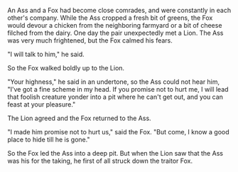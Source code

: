 An Ass and a Fox had become close comrades, and were constantly
in each other's company. While the Ass cropped a fresh bit of
greens, the Fox would devour a chicken from the neighboring
farmyard or a bit of cheese filched from the dairy. One day the
pair unexpectedly met a Lion. The Ass was very much frightened,
but the Fox calmed his fears.

"I will talk to him," he said.

So the Fox walked boldly up to the Lion.

"Your highness," he said in an undertone, so the Ass could not
hear him, "I've got a fine scheme in my head. If you promise not
to hurt me, I will lead that foolish creature yonder into a pit
where he can't get out, and you can feast at your pleasure."

The Lion agreed and the Fox returned to the Ass.

"I made him promise not to hurt us," said the Fox. "But come, I
know a good place to hide till he is gone."

So the Fox led the Ass into a deep pit. But when the Lion saw
that the Ass was his for the taking, he first of all struck down
the traitor Fox.
